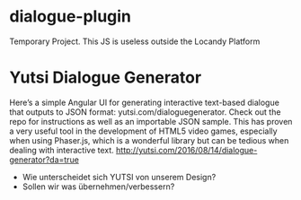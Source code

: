 # dialogue-plugin
 Temporary Project. This JS is useless outside the Locandy Platform

# Yutsi Dialogue Generator
 Here’s a simple Angular UI for generating interactive text-based dialogue that outputs to JSON format: yutsi.com/dialoguegenerator. Check out the repo for instructions as well as an importable JSON sample. This has proven a very useful tool in the development of HTML5 video games, especially when using Phaser.js, which is a wonderful library but can be tedious when dealing with interactive text. http://yutsi.com/2016/08/14/dialogue-generator?da=true

  * Wie unterscheidet sich YUTSI von unserem Design?
  * Sollen wir was übernehmen/verbessern?
  
